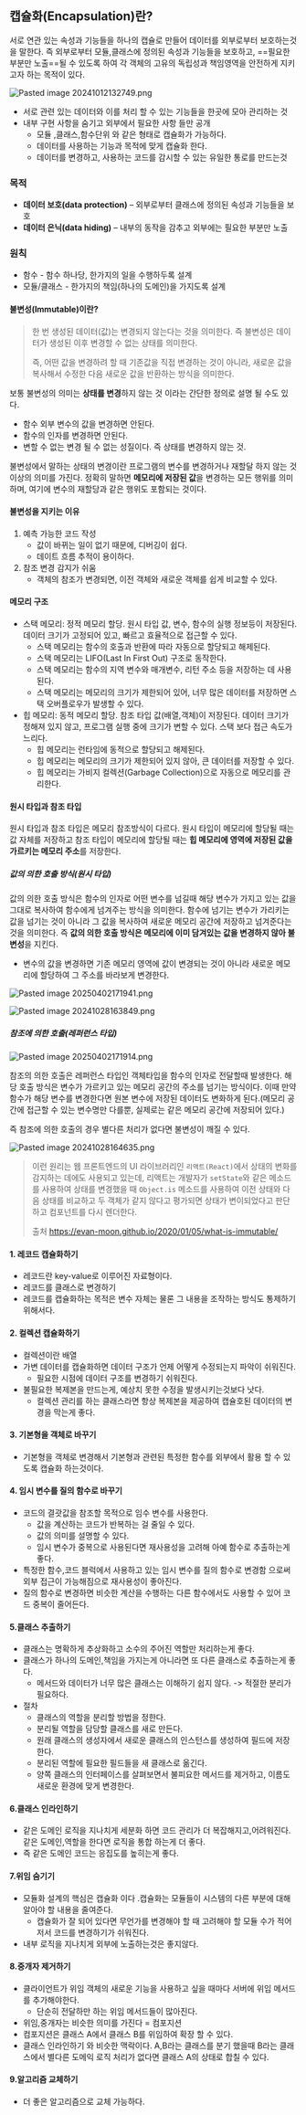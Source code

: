 ## 캡슐화(Encapsulation)란?

서로 연관 있는 속성과 기능들을 하나의 캡슐로 만들어 데이터를 외부로부터 보호하는것을 말한다.
즉 외부로부터 모듈,클래스에 정의된 속성과 기능들을 보호하고, ==필요한 부분만 노출==될 수 있도록 하여 각 객체의 고유의 독립성과 책임영역을 안전하게 지키고자 하는 목적이 있다.

![Pasted image 20241012132749.png](../img/Pasted%20image%2020241012132749.png)

- 서로 관련 있는 데이터와 이를 처리 할 수 있는 기능들을 한곳에 모아 관리하는 것
- 내부 구현 사항을 숨기고 외부에서 필요한 사항 들만 공개
	- 모듈 ,클래스,함수단위 와 같은 형태로 캡슐화가 가능하다.
	- 데이터를 사용하는 기능과 목적에 맞게 캡슐화 한다.
	- 데이터를 변경하고, 사용하는 코드를 감시할 수 있는 유일한 통로를 만드는것

### 목적

- **데이터 보호(data protection)** – 외부로부터 클래스에 정의된 속성과 기능들을 보호
- **데이터 은닉(data hiding)** – 내부의 동작을 감추고 외부에는 필요한 부분만 노출

### 원칙

- 함수 - 함수 하나당, 한가지의 일을 수행하두록 설계
- 모듈/클래스 - 한가지의 책임(하나의 도메인)을 가지도록 설계
#### 불변성(Immutable)이란?

> 한 번 생성된 데이터(값)는 변경되지 않는다는 것을 의미한다. 즉 불변성은 데이터가 생성된 이후 변경할 수 없는 상태를 의미한다.
> 
> 즉, 어떤 값을 변경하려 할 때 기존값을 직접 변경하는 것이 아니라, 새로운 값을 복사해서 수정한 다음 새로운 값을 반환하는 방식을 의미한다.
 
보통 불변성의 의미는 **상태를 변경**하지 않는 것 이라는 간단한 정의로 설명 될 수도 있다.
- 함수 외부 변수의 값을 변경하면 안된다.
- 함수의 인자를 변경하면 안된다.
- 변할 수 없는 변경 될 수 없는 성질이다. 즉 상태를 변경하지 않는 것. 

불변성에서 말하는 상태의 변경이란 프로그램의 변수를 변경하거나 재할달 하지 않는 것 이상의 의미를 가진다.
정확히 말하면 **메모리에 저장된 값**을 변경하는 모든 행위를 의미하며, 여기에 변수의 재할당과 같은 행위도 포함되는 것이다.

#### 불변성을 지키는 이유

1. 예측  가능한 코드 작성
	- 값이 바뀌는 일이 없기 때문에, 디버깅이 쉽다.
	- 데이트 흐름 추적이 용이하다.
2.  참조  변경 감지가 쉬움
	- 객체의 참조가 변경되면, 이전 객체와 새로운 객체를 쉽게 비교할 수 있다.

#### 메모리 구조

- 스택 메모리: 정적 메모리 할당. 원시 타입 값, 변수, 함수의 실행 정보등이 저장된다. 데이터 크기가 고정되어 있고, 빠르고 효율적으로 접근할 수 있다.
	- 스택 메모리는 함수의 호출과 반환에 따라 자동으로 할당되고 해제된다.
	- 스택 메모리는 LIFO(Last In First Out) 구조로 동작한다.
	- 스택 메모리는 함수의 지역 변수와 매개변수, 리턴 주소 등을 저장하는 데 사용된다.
	- 스택 메모리는 메모리의 크기가 제한되어 있어, 너무 많은 데이터를 저장하면 스택 오버플로우가 발생할 수 있다.
- 힙 메모리: 동적 메모리 할당. 참조 타입 값(배열,객체)이 저장된다. 데이터 크기가 정해져 있지 않고, 프로그램 실행 중에 크기가 변할 수 있다. 스택 보다 접근 속도가 느리다.
	- 힙 메모리는 런타임에 동적으로 할당되고 해제된다.
	- 힙 메모리는 메모리의 크기가 제한되어 있지 않아, 큰 데이터를 저장할 수 있다.
	- 힙 메모리는 가비지 컬렉션(Garbage Collection)으로 자동으로 메모리를 관리한다.
#### 원시 타입과 참조 타입

원시 타입과 참조 타입은 메모리 참조방식이 다르다. 원시 타입이 메모리에 할당될 때는 값 자체를 저장하고 참조 타입이 메모리에 할당될 때는 **힙 메모리에 영역에 저장된 값을 가르키는 메모리 주소**를 저장한다. 

##### 값의 의한 호출 방식(원시 타입)

값의 의한 호출 방식은 함수의 인자로 어떤 변수를 넘길때 해당 변수가 가지고 있는 값을 그대로 복사하여 함수에게 넘겨주는 방식을 의미한다. 함수에 넘기는 변수가 가리키는 값을 넘기는 것이 아니라 그 값을 복사하여 새로운 메모리 공간에 저장하고 넘겨준다는 것을 의미한다.
즉 **값의 의한 호출 방식은 메모리에 이미 담겨있는 값을 변경하지 않아 불변성**을 지킨다.

- 변수의 값을 변경하면 기존 메모리 영역에 값이 변경되는 것이 아니라 새로운 메모리에 할당하여 그 주소를 바라보게 변경한다.

![Pasted image 20250402171941.png](../img/Pasted%20image%2020250402171941.png)

![Pasted image 20241028163849.png](../img/Pasted%20image%2020241028163849.png)

##### 참조에 의한 호출(레퍼런스 타입)

![Pasted image 20250402171914.png](../img/Pasted%20image%2020250402171914.png)

참조의 의한 호출은 레퍼런스 타입인 객체타입을 함수의 인자로 전달할때 발생한다. 해당 호출 방식은 변수가 가르키고 있는 메모리 공간의 주소를 넘기는 방식이다. 이때 만약 함수가 해당 변수를 변경한다면 원본 변수에 저장된 데이터도 변화하게 된다.(메모리 공간에 접근할 수 있는 변수명만 다를뿐, 실제로는 같은 메모리 공간에 저장되어 있다.)

즉 참조에 의한 호출의 경우 별다른 처리가 없다면 불변성이 깨질 수 있다.

![Pasted image 20241028164635.png](../img/Pasted%20image%2020241028164635.png)


> 이런 원리는 웹 프론트엔드의 UI 라이브러리인 `리액트(React)`에서 상태의 변화를 감지하는 데에도 사용되고 있는데, 리액트는 개발자가 `setState`와 같은 메소드를 사용하여 상태를 변경했을 때 `Object.is` 메소드를 사용하여 이전 상태와 다음 상태를 비교하고 두 객체가 같지 않다고 평가되면 상태가 변이되었다고 판단하고 컴포넌트를 다시 렌더한다.
> 
> 출처 
>  https://evan-moon.github.io/2020/01/05/what-is-immutable/


#### 1. 레코드 캡슐화하기
- 레코드란 key-value로 이루어진 자료형이다.
- 레코드를 클래스로 변경하기
- 레코드를 캡슐화하는 목적은 변수 자체는 물론 그 내용을 조작하는 방식도 통제하기 위해서다.
#### 2. 컬렉션 캡슐화하기
- 컬렉션이란 배열
- 가변 데이터를 캡슐화하면 데이터 구조가 언제 어떻게 수정되는지 파악이 쉬워진다.
	- 필요한 시점에 데이터 구조를 변경하기 쉬워진다.
- 불필요한 복제본을 만드는게, 예상치 못한 수정을 발생시키는것보다 낫다.
	- 컬렉션 관리를 하는 클래스라면 항상 복제본을 제공하여 캡슐호된 데이터의 변경을 막는게 좋다.
#### 3. 기본형을 객체로 바꾸기
- 기본형을 객체로 변경해서 기본형과 관련된 특정한 함수를 외부에서 활용 할 수 있도록 캡슐화 하는것이다.
#### 4. 임시 변수를 질의 함수로 바꾸기
- 코드의 결괏값을 참조할 목적으로 임수 변수를 사용한다.
	- 값을 계산하는 코드가 반복하는 걸 줄일 수 있다.
	- 값의 의미를 설명할 수 있다.
	- 임시 변수가 중복으로 사용된다면 재사용성을 고려해 아예 함수로 추출하는게 좋다.
- 특정한 함수,코드 블럭에서 사용하고 있는 임시 변수를 질의 함수로 변경함 으로써 외부 접근이 가능해짐으로 재사용성이 좋아진다.
- 질의 함수로 변경하면 비슷한 계산을 수행하는 다른 함수에서도 사용할 수 있어 코드 중복이 줄어든다.
#### 5.클래스 추출하기
- 클래스는 명확하게 추상화하고 소수의 주어진 역할만 처리하는게 좋다.
- 클래스가 하나의 도메인,책임을 가지는게 아니라면 또 다른 클래스로 추출하는게 좋다.
	- 메서드와 데이터가 너무 많은 클래스는 이해하기 쉽지 않다. ->  적절한 분리가 필요하다.
- 절차
	- 클래스의 역할을 분리할 방법을 정한다.
	- 분리될 역할을 담당할 클래스를 새로 만든다.
	- 원래 클래스의 생성자에서 새로운 클래스의 인스턴스를 생성하여 필드에 저장한다.
	- 분리된 역할에 필요한 필드들을 새 클래스로 옮긴다.
	- 양쪽 클래스의 인터페이스를 살펴보면서 불피요한 메서드를 제거하고, 이름도 새로운 환경에 맞게 변경한다.
#### 6.클래스 인라인하기
- 같은 도메인 로직을 지나치게 세분화 하면 코드 관리가 더 복잡해지고,어려워진다. 같은 도메인,역할을 한다면 로직을 통합 하는게 더 좋다. 
- 즉 같은 도메인 코드는 응집도를 높히는게 좋다.
#### 7.위임 숨기기
- 모듈화 설계의 핵심은 캡슐화 이다 .캡슐화는 모듈들이 시스템의 다른 부분에 대해 알아야 할 내용을 줄여준다.
	- 캡슐화가 잘 되어 있다면 무언가를 변경해야 할 때 고려해야 할 모듈 수가 적어저서 코드를 변경하기가 쉬워진다.
- 내부 로직을 지나치게 외부에 노출하는것은 좋지않다.
#### 8.중개자 제거하기
- 클라이언트가 위임 객체의 새로운 기능을 사용하고 싶을 때마다 서버에 위임 메서드를 추가해야한다.
	- 단순히 전달하만 하는 위임 메서드들이 많아진다.
- 위임,중개자는 비슷한 의미를 가진다 = 컴포지션
- 컴포지션은 클래스 A에서 클래스 B를 위임하여 확장 할 수 있다.
- 클래스 인라인하기 와 비슷한 맥락이다. A,B라는 클래스를 분기 했을때 B라는 클래스에서 별다른 도메익 로직 처리가 없다면 클래스 A의 상태로 합칠 수 있다.
#### 9.알고리즘 교체하기

-  더 좋은 알고리즘으로 교체 가능하다.




